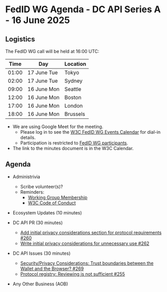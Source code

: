 # FedID WG Agenda - DC API Series A - 16 June 2025

## Logistics

The FedID WG call will be held at 16:00 UTC:

| Time         | Day    | Location      |
| ------------ | ------ | ------------- |
| 01:00 | 17 June Tue | Tokyo         |
| 02:00 | 17 June Tue | Sydney        |
| 09:00 | 16 June Mon | Seattle       |
| 12:00 | 16 June Mon | Boston        |
| 17:00 | 16 June Mon | London        |
| 18:00 | 16 June Mon | Brussels      |


* We are using Google Meet for the meeting.
    * Please log in to see the [W3C FedID WG Events Calendar](https://www.w3.org/groups/wg/fedid/calendar/) for dial-in details. 
    * Participation is restricted to [FedID WG participants](https://www.w3.org/groups/wg/fedid/participants/).
* The link to the minutes document is in the W3C Calendar. 

## Agenda

* Administrivia
  * Scribe volunteer(s)?
  * Reminders: 
     * [Working Group Membership](https://www.w3.org/groups/wg/fedid/)
     * [W3C Code of Conduct](https://www.w3.org/policies/code-of-conduct/)

* Ecosystem Updates (10 minutes)
     
* DC API PR (30 minutes)
   * [Add initial privacy considerations section for protocol requirements #260](https://github.com/w3c-fedid/digital-credentials/pull/260)
   * [Write initial privacy considerations for unnecessary use #262](https://github.com/w3c-fedid/digital-credentials/pull/262)

* DC API Issues (30 minutes)
   * [Security/Privacy Considerations: Trust boundaries between the Wallet and the Browser? #269](https://github.com/w3c-fedid/digital-credentials/issues/269)
   * [Protocol registry: Reviewing is not sufficient #255](https://github.com/w3c-fedid/digital-credentials/issues/255)

* Any Other Business (AOB)
